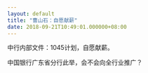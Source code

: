 ```yaml
---
layout: default
title: "曹山石：自愿献薪"
date: 2018-09-21T10:49:01.000000+08:00
---
```


中行内部文件：1045计划，自愿献薪。

中国银行广东省分行此举，会不会向全行业推广？

